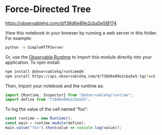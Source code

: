 # Force-Directed Tree

https://observablehq.com/d/f38d6e89e2cba5e5@174

View this notebook in your browser by running a web server in this folder. For
example:

~~~sh
python -m SimpleHTTPServer
~~~

Or, use the [Observable Runtime](https://github.com/observablehq/runtime) to
import this module directly into your application. To npm install:

~~~sh
npm install @observablehq/runtime@4
npm install https://api.observablehq.com/d/f38d6e89e2cba5e5.tgz?v=3
~~~

Then, import your notebook and the runtime as:

~~~js
import {Runtime, Inspector} from "@observablehq/runtime";
import define from "f38d6e89e2cba5e5";
~~~

To log the value of the cell named “foo”:

~~~js
const runtime = new Runtime();
const main = runtime.module(define);
main.value("foo").then(value => console.log(value));
~~~
